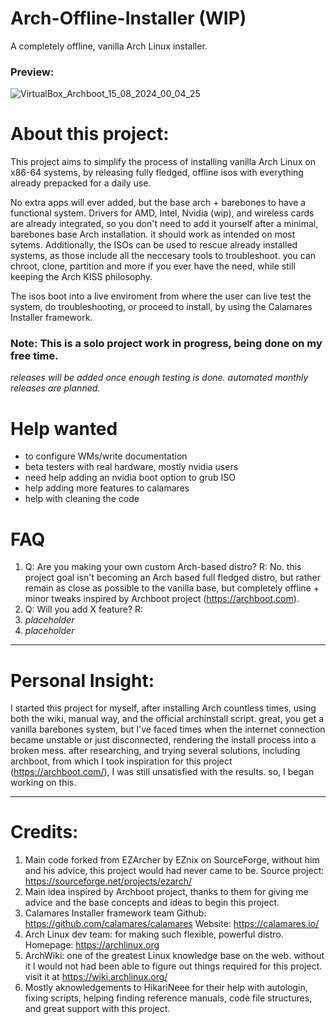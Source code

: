 # Arch-Offline-Installer (WIP)
A completely offline, vanilla Arch Linux installer.

### Preview: 

![VirtualBox_Archboot_15_08_2024_00_04_25](https://github.com/user-attachments/assets/e5ee9972-2c11-4920-aa98-132df79c46ef)

# About this project:

This project aims to simplify the process of installing vanilla Arch Linux on x86-64 systems, by releasing fully fledged, offline isos with everything already prepacked for a daily use.

No extra apps will ever added, but the base arch + barebones to have a functional system. Drivers for AMD, Intel, Nvidia (wip), and wireless cards are already integrated, so you don't need to add it yourself after a minimal, barebones base Arch installation. it should work as intended on most sytems.
Additionally, the ISOs can be used to rescue already installed systems, as those include all the neccesary tools to troubleshoot. you can chroot, clone, partition and more if you ever have the need, while still keeping the Arch KISS philosophy. 

The isos boot into a live enviroment from where the user can live test the system, do troubleshooting, or proceed to install, by using the Calamares Installer framework.


### Note: This is a solo project work in progress, being done on my free time.

*releases will be added once enough testing is done.*
*automated monthly releases are planned.*


# Help wanted
- to configure WMs/write documentation
- beta testers with real hardware, mostly nvidia users
- need help adding an nvidia boot option to grub ISO
- help adding more features to calamares
- help with cleaning the code

# FAQ
1. Q: Are you making your own custom Arch-based distro?
   R: No. this project goal isn't becoming an Arch based full fledged distro, but rather remain as close as possible to the vanilla base, but completely offline + minor tweaks inspired by Archboot project (https://archboot.com).
2. Q: Will you add X feature?
R: 
3. *placeholder*
4. *placeholder*  

------------
# Personal Insight:
I started this project for myself, after installing Arch countless times, using both the wiki, manual way, and the official archinstall script. great, you get a vanilla barebones system, but I've faced times when the internet connection became unstable or just disconnected, rendering the install process into a broken mess. after researching, and trying several solutions, including archboot, from which I took inspiration for this project (https://archboot.com/), I was still unsatisfied with the results. so, I began working on this. 

------------
# Credits:
1. Main code forked from EZArcher by EZnix on SourceForge, without him and his advice, this project would had never came to be.
Source project: https://sourceforge.net/projects/ezarch/
2. Main idea inspired by Archboot project, thanks to them for giving me advice and the base concepts and ideas to begin this project.
3. Calamares Installer framework team
  Github: https://github.com/calamares/calamares
  Website: https://calamares.io/
4. Arch Linux dev team: for making such flexible, powerful distro. Homepage: https://archlinux.org
5. ArchWiki: one of the greatest Linux knowledge base on the web. without it I would not had been able to figure out things required for this project. visit it at https://wiki.archlinux.org/
6. Mostly aknowledgements to HikariNeee for their help with autologin, fixing scripts, helping finding reference manuals, code file structures, and great support with this project.


